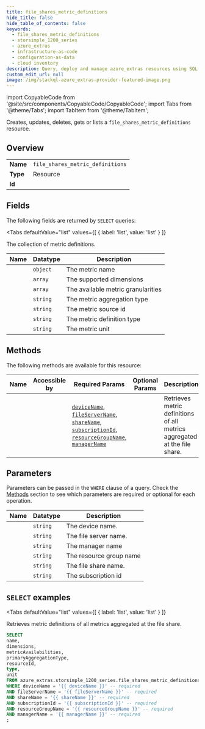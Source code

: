 ```yaml
--- 
title: file_shares_metric_definitions
hide_title: false
hide_table_of_contents: false
keywords:
  - file_shares_metric_definitions
  - storsimple_1200_series
  - azure_extras
  - infrastructure-as-code
  - configuration-as-data
  - cloud inventory
description: Query, deploy and manage azure_extras resources using SQL
custom_edit_url: null
image: /img/stackql-azure_extras-provider-featured-image.png
---
```


import CopyableCode from '@site/src/components/CopyableCode/CopyableCode';
import Tabs from '@theme/Tabs';
import TabItem from '@theme/TabItem';

Creates, updates, deletes, gets or lists a <code>file_shares_metric_definitions</code> resource.

## Overview
<table><tbody>
<tr><td><b>Name</b></td><td><code>file_shares_metric_definitions</code></td></tr>
<tr><td><b>Type</b></td><td>Resource</td></tr>
<tr><td><b>Id</b></td><td><CopyableCode code="azure_extras.storsimple_1200_series.file_shares_metric_definitions" /></td></tr>
</tbody></table>

## Fields

The following fields are returned by `SELECT` queries:

<Tabs
    defaultValue="list"
    values={[
        { label: 'list', value: 'list' }
    ]}
>
<TabItem value="list">

The collection of metric definitions.

<table>
<thead>
    <tr>
    <th>Name</th>
    <th>Datatype</th>
    <th>Description</th>
    </tr>
</thead>
<tbody>
<tr>
    <td><CopyableCode code="name" /></td>
    <td><code>object</code></td>
    <td>The metric name</td>
</tr>
<tr>
    <td><CopyableCode code="dimensions" /></td>
    <td><code>array</code></td>
    <td>The supported dimensions</td>
</tr>
<tr>
    <td><CopyableCode code="metricAvailabilities" /></td>
    <td><code>array</code></td>
    <td>The available metric granularities</td>
</tr>
<tr>
    <td><CopyableCode code="primaryAggregationType" /></td>
    <td><code>string</code></td>
    <td>The metric aggregation type</td>
</tr>
<tr>
    <td><CopyableCode code="resourceId" /></td>
    <td><code>string</code></td>
    <td>The metric source id</td>
</tr>
<tr>
    <td><CopyableCode code="type" /></td>
    <td><code>string</code></td>
    <td>The metric definition type</td>
</tr>
<tr>
    <td><CopyableCode code="unit" /></td>
    <td><code>string</code></td>
    <td>The metric unit</td>
</tr>
</tbody>
</table>
</TabItem>
</Tabs>

## Methods

The following methods are available for this resource:

<table>
<thead>
    <tr>
    <th>Name</th>
    <th>Accessible by</th>
    <th>Required Params</th>
    <th>Optional Params</th>
    <th>Description</th>
    </tr>
</thead>
<tbody>
<tr>
    <td><a href="#list"><CopyableCode code="list" /></a></td>
    <td><CopyableCode code="select" /></td>
    <td><a href="#parameter-deviceName"><code>deviceName</code></a>, <a href="#parameter-fileServerName"><code>fileServerName</code></a>, <a href="#parameter-shareName"><code>shareName</code></a>, <a href="#parameter-subscriptionId"><code>subscriptionId</code></a>, <a href="#parameter-resourceGroupName"><code>resourceGroupName</code></a>, <a href="#parameter-managerName"><code>managerName</code></a></td>
    <td></td>
    <td>Retrieves metric definitions of all metrics aggregated at the file share.</td>
</tr>
</tbody>
</table>

## Parameters

Parameters can be passed in the `WHERE` clause of a query. Check the [Methods](#methods) section to see which parameters are required or optional for each operation.

<table>
<thead>
    <tr>
    <th>Name</th>
    <th>Datatype</th>
    <th>Description</th>
    </tr>
</thead>
<tbody>
<tr id="parameter-deviceName">
    <td><CopyableCode code="deviceName" /></td>
    <td><code>string</code></td>
    <td>The device name.</td>
</tr>
<tr id="parameter-fileServerName">
    <td><CopyableCode code="fileServerName" /></td>
    <td><code>string</code></td>
    <td>The file server name.</td>
</tr>
<tr id="parameter-managerName">
    <td><CopyableCode code="managerName" /></td>
    <td><code>string</code></td>
    <td>The manager name</td>
</tr>
<tr id="parameter-resourceGroupName">
    <td><CopyableCode code="resourceGroupName" /></td>
    <td><code>string</code></td>
    <td>The resource group name</td>
</tr>
<tr id="parameter-shareName">
    <td><CopyableCode code="shareName" /></td>
    <td><code>string</code></td>
    <td>The file share name.</td>
</tr>
<tr id="parameter-subscriptionId">
    <td><CopyableCode code="subscriptionId" /></td>
    <td><code>string</code></td>
    <td>The subscription id</td>
</tr>
</tbody>
</table>

## `SELECT` examples

<Tabs
    defaultValue="list"
    values={[
        { label: 'list', value: 'list' }
    ]}
>
<TabItem value="list">

Retrieves metric definitions of all metrics aggregated at the file share.

```sql
SELECT
name,
dimensions,
metricAvailabilities,
primaryAggregationType,
resourceId,
type,
unit
FROM azure_extras.storsimple_1200_series.file_shares_metric_definitions
WHERE deviceName = '{{ deviceName }}' -- required
AND fileServerName = '{{ fileServerName }}' -- required
AND shareName = '{{ shareName }}' -- required
AND subscriptionId = '{{ subscriptionId }}' -- required
AND resourceGroupName = '{{ resourceGroupName }}' -- required
AND managerName = '{{ managerName }}' -- required
;
```
</TabItem>
</Tabs>
